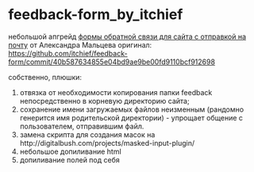 # feedback-form_by_itchief

небольшой апгрейд <a href='https://itchief.ru/lessons/php/feedback-form-for-website'>формы обратной связи для сайта с отправкой на почту</a> от Александра Мальцева
оригинал: https://github.com/itchief/feedback-form/commit/40b587634855e04bd9ae9be00fd9110bcf912698

собственно, плюшки:
  <ol>
    <li>отвязка от необходимости копирования папки feedback непосредственно в корневую директорию сайта;
    </li><li>сохранение имени загружаемых файлов неизменным (рандомно генерится имя родительской директории) - упрощает общение с пользователем, отправившим файл.
    </li><li>замена скрипта для создания масок на http://digitalbush.com/projects/masked-input-plugin/
    </li><li>небольшое допиливание html
    </li><li>допиливание полей под себя
    </li>
  </ol>
  
